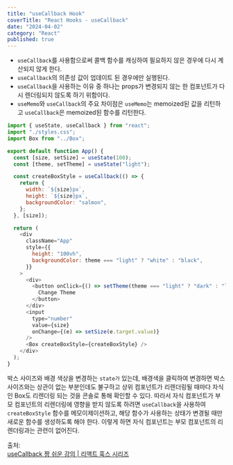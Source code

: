 ```yaml
---
title: "useCallback Hook"
coverTitle: "React Hooks - useCallback"
date: "2024-04-02"
category: "React"
published: true
---
```


- `useCallback`를 사용함으로써 콜백 함수를 캐싱하여 필요하지 않은 경우에 다시 계산되지 않게 한다.
- `useCallback`의 의존성 값이 업데이트 된 경우에만 실행된다.
- `useCallback`을 사용하는 이유 중 하나는 props가 변경되지 않는 한 컴포넌트가 다시 렌더링되지 않도록 하기 위함이다.
- `useMemo`와 `useCallback`의 주요 차이점은 `useMemo`는 memoized된 값을 리턴하고 `useCallback`은 memoized된 함수를 리턴한다.

```javascript
import { useState, useCallback } from "react";
import "./styles.css";
import Box from "../Box";

export default function App() {
  const [size, setSize] = useState(100);
  const [theme, setTheme] = useState("light");

  const createBoxStyle = useCallback(() => {
    return {
      width: `${size}px`,
      height: `${size}px`,
      backgroundColor: "salmon",
    };
  }, [size]);

  return (
    <div
      className="App"
      style={{
        height: "100vh",
        backgroundColor: theme === "light" ? "white" : "black",
      }}
    >
      <div>
        <button onClick={() => setTheme(theme === "light" ? "dark" : "light")}>
          Change Theme
        </button>
      </div>
      <input
        type="number"
        value={size}
        onChange={(e) => setSize(e.target.value)}
      />
      <Box createBoxStyle={createBoxStyle} />
    </div>
  );
}
```

박스 사이즈와 배경 색상을 변경하는 `state가` 있는데, 배경색을 클릭하여 변경하면 박스 사이즈와는 상관이 없는 부분인데도 불구하고 상위 컴포넌트가 리렌더링될 때마다 자식인 Box도 리렌더링 되는 것을 콘솔로 통해 확인할 수 있다.
따라서 자식 컴포넌트가 부모 컴포넌트의 리렌더링에 영향을 받지 않도록 하려면 `useCallback`을 사용하여 `createBoxStyle` 함수를 메모이제이션하고, 해당 함수가 사용하는 상태가 변경될 때만 새로운 함수를 생성하도록 해야 한다. 이렇게 하면 자식 컴포넌트는 부모 컴포넌트의 리렌더링과는 관련이 없어진다.

출처:  
[useCallback 짱 쉬운 강의 | 리액트 훅스 시리즈](https://www.youtube.com/watch?v=XfUF9qLa3mU&list=PLZ5oZ2KmQEYjwhSxjB_74PoU6pmFzgVMO&index=7)
